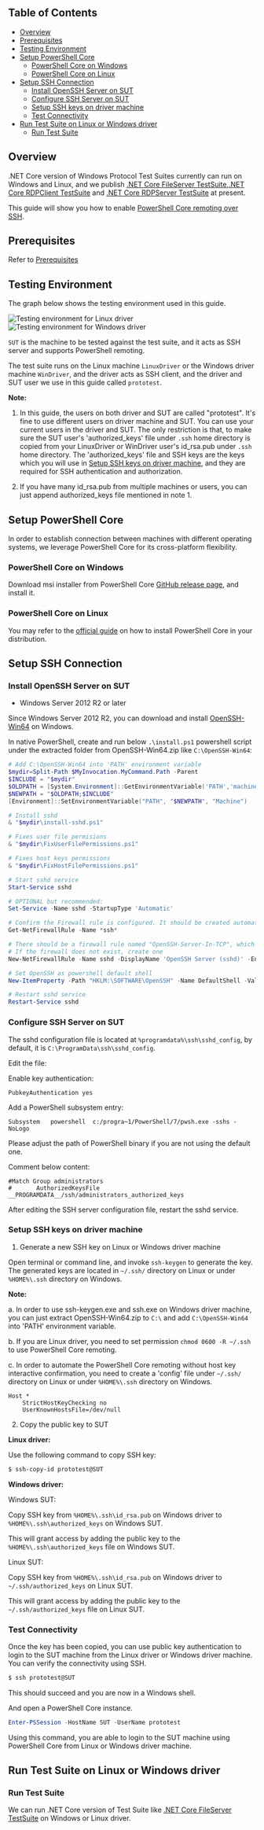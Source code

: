 ## Table of Contents

* [Overview](#overview)
* [Prerequisites](#prerequisites)
* [Testing Environment](#testing-environment)
* [Setup PowerShell Core](#setup-powershell-core)
    * [PowerShell Core on Windows](#powershell-core-on-windows)
    * [PowerShell Core on Linux](#powershell-core-on-linux)
* [Setup SSH Connection](#setup-ssh-connection)
    * [Install OpenSSH Server on SUT](#install-openssh-server-on-windows-sut)
    * [Configure SSH Server on SUT](#configure-ssh-server-on-windows-sut)
    * [Setup SSH keys on driver machine](#setup-ssh-keys-on-driver-machine)
    * [Test Connectivity](#test-connectivity)
* [Run Test Suite on Linux or Windows driver](#run-test-suite-on-linux-or-windows-driver)
    * [Run Test Suite](#run-test-suite)

## Overview

.NET Core version of Windows Protocol Test Suites currently can run on Windows and Linux, and we publish [.NET Core FileServer TestSuite](./Run-.NET-Core-File-Server-Test-Suite-on-Cross-Platforms.md),[.NET Core RDPClient TestSuite](./Run-.NET-Core-RDP-Client-Test-Suite-on-Cross-Platforms.md) and [.NET Core RDPServer TestSuite](./Run-.NET-Core-RDP-Server-Test-Suite-on-Cross-Platforms.md) at present.

This guide will show you how to enable [PowerShell Core remoting over SSH](https://docs.microsoft.com/en-us/powershell/scripting/learn/remoting/ssh-remoting-in-powershell-core?view=powershell-7.1).

## Prerequisites

Refer to [Prerequisites](https://github.com/microsoft/WindowsProtocolTestSuites#prerequisites)

## Testing Environment

The graph below shows the testing environment used in this guide.

![Testing environment for Linux driver](./images/pwsh-over-ssh-win-env.png)
![Testing environment for Windows driver](./images/pwsh-over-ssh-linux-env.png)

`SUT` is the machine to be tested against the test suite, and it acts as SSH server and supports PowerShell remoting.

The test suite runs on the Linux machine `LinuxDriver` or the Windows driver machine `WinDriver`, and the driver acts as SSH client, and the driver and SUT user we use in this guide called `prototest`.

**Note:**

1. In this guide, the users on both driver and SUT are called "prototest".  It's fine to use different users on driver machine and SUT. You can use your current users in the driver and SUT.
The only restriction is that, to make sure the SUT user's 'authorized_keys' file under `.ssh` home directory is copied from your LinuxDriver or WinDriver user's id_rsa.pub under `.ssh` home directory.
The 'authorized_keys' file and SSH keys are the keys which you will use in [Setup SSH keys on driver machine](#setup-ssh-keys-on-driver-machine), and they are required for SSH authentication and authorization.

2. If you have many id_rsa.pub from multiple machines or users, you can just append authorized_keys file mentioned in note 1.

## Setup PowerShell Core

In order to establish connection between machines with different operating systems, we leverage PowerShell Core for its cross-platform flexibility.

### PowerShell Core on Windows

Download msi installer from PowerShell Core [GitHub release page](https://github.com/PowerShell/PowerShell/releases), and install it.

### PowerShell Core on Linux

You may refer to the [official guide](https://docs.microsoft.com/en-us/powershell/scripting/install/installing-powershell-core-on-linux?view=powershell-7.1) on how to install PowerShell Core in your distribution.

## Setup SSH Connection

### Install OpenSSH Server on SUT

* Windows Server 2012 R2 or later

Since Windows Server 2012 R2, you can download and install [OpenSSH-Win64](https://github.com/PowerShell/Win32-OpenSSH/releases) on Windows.

In native PowerShell, create and run below `.\install.ps1` powershell script under the extracted folder from OpenSSH-Win64.zip like `C:\OpenSSH-Win64`:

```powershell
# Add C:\OpenSSH-Win64 into 'PATH' environment variable
$mydir=Split-Path $MyInvocation.MyCommand.Path -Parent
$INCLUDE = "$mydir"
$OLDPATH = [System.Environment]::GetEnvironmentVariable('PATH','machine')
$NEWPATH = "$OLDPATH;$INCLUDE"
[Environment]::SetEnvironmentVariable("PATH", "$NEWPATH", "Machine")

# Install sshd
& "$mydir\install-sshd.ps1"

# Fixes user file permisions
& "$mydir\FixUserFilePermissions.ps1"

# Fixes host keys permissions
& "$mydir\FixHostFilePermissions.ps1"

# Start sshd service
Start-Service sshd

# OPTIONAL but recommended:
Set-Service -Name sshd -StartupType 'Automatic'

# Confirm the Firewall rule is configured. It should be created automatically by setup.
Get-NetFirewallRule -Name *ssh*

# There should be a firewall rule named "OpenSSH-Server-In-TCP", which should be enabled
# If the firewall does not exist, create one
New-NetFirewallRule -Name sshd -DisplayName 'OpenSSH Server (sshd)' -Enabled True -Direction Inbound -Protocol TCP -Action Allow -LocalPort 22

# Set OpenSSH as powershell default shell
New-ItemProperty -Path "HKLM:\SOFTWARE\OpenSSH" -Name DefaultShell -Value "C:\Windows\System32\WindowsPowerShell\v1.0\powershell.exe" -PropertyType String -Force

# Restart sshd service
Restart-Service sshd
```

### Configure SSH Server on SUT

The sshd configuration file is located at `%programdata%\ssh\sshd_config`, by default, it is `C:\ProgramData\ssh\sshd_config`.

Edit the file:

Enable key authentication:

    PubkeyAuthentication yes

Add a PowerShell subsystem entry:

    Subsystem	powershell	c:/progra~1/PowerShell/7/pwsh.exe -sshs -NoLogo

Please adjust the path of PowerShell binary if you are not using the default one.

Comment below content:

    #Match Group administrators
    #       AuthorizedKeysFile __PROGRAMDATA__/ssh/administrators_authorized_keys

After editing the SSH server configuration file, restart the sshd service.

### Setup SSH keys on driver machine

1. Generate a new SSH key on Linux or Windows driver machine

Open terminal or command line, and invoke `ssh-keygen` to generate the key. The generated keys are located in `~/.ssh/` directory on Linux or under `%HOME%\.ssh` directory on Windows.

**Note:**

a. In order to use ssh-keygen.exe and ssh.exe on Windows driver machine, you can just extract OpenSSH-Win64.zip to `C:\` and add `C:\OpenSSH-Win64` into 'PATH' environment variable.

b. If you are Linux driver, you need to set permission `chmod 0600 -R ~/.ssh` to use PowerShell Core remoting.

c. In order to automate the PowerShell Core remoting without host key interactive confirmation, you need to create a 'config' file under `~/.ssh/` directory on Linux or under `%HOME%\.ssh` directory on Windows.
```
Host *
    StrictHostKeyChecking no
    UserKnownHostsFile=/dev/null
```

2. Copy the public key to SUT

**Linux driver:**

Use the following command to copy SSH key:

```sh
$ ssh-copy-id prototest@SUT
```

**Windows driver:**

Windows SUT:

Copy SSH key from `%HOME%\.ssh\id_rsa.pub` on Windows driver to `%HOME%\.ssh\authorized_keys` on Windows SUT.

This will grant access by adding the public key to the `%HOME%\.ssh\authorized_keys` file on Windows SUT.

Linux SUT:

Copy SSH key from `%HOME%\.ssh\id_rsa.pub` on Windows driver to `~/.ssh/authorized_keys` on Linux SUT.

This will grant access by adding the public key to the `~/.ssh/authorized_keys` file on Linux SUT.

### Test Connectivity

Once the key has been copied, you can use public key authentication to login to the SUT machine from the Linux driver or Windows driver machine. You can verify the connectivity using SSH.

```sh
$ ssh prototest@SUT
```

This should succeed and you are now in a Windows shell.

And open a PowerShell Core instance.

```PowerShell
Enter-PSSession -HostName SUT -UserName prototest
```

Using this command, you are able to login to the SUT machine using PowerShell Core from Linux or Windows driver machine.

## Run Test Suite on Linux or Windows driver

### Run Test Suite

We can run .NET Core version of Test Suite like [.NET Core FileServer TestSuite](./Run-.NET-Core-File-Server-Test-Suite-on-Cross-Platforms.md) on Windows or Linux driver.